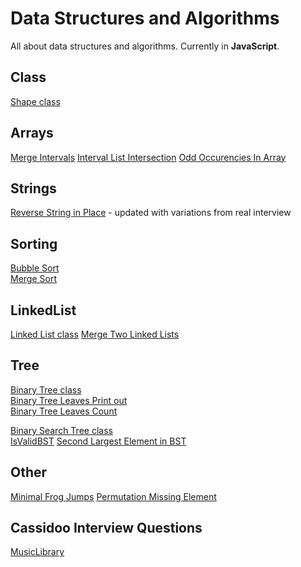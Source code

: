# Data Structures and Algorithms
All about data structures and algorithms.
Currently in **JavaScript**.
## Class
[Shape class](JS/Class/Shape.js)
## Arrays
[Merge Intervals](JS/Arrays/MergeIntervals.js)
[Interval List Intersection](JS/Arrays/IntervalIntersection.js)
[Odd Occurencies In Array](JS/Arrays/OddOccurencesInArray.js)

## Strings
[Reverse String in Place](JS/Strings/ReverseString.js) - updated with variations from real interview

## Sorting
[Bubble Sort](JS/Sorting/BubbleSort.js)  
[Merge Sort](JS/Sorting/MergeSort.js)
## LinkedList
[Linked List class](JS/LinkedList/LinkedList.mjs)
[Merge Two Linked Lists](JS/LinkedList/MergeTwoLists.mjs)

## Tree
[Binary Tree class](JS/Tree/BinaryTreeClass.mjs)  
[Binary Tree Leaves Print out](JS/Tree/BinaryTreeLeaves.mjs)  
[Binary Tree Leaves Count](JS/Tree/BinaryTreeLeaves.mjs)  

[Binary Search Tree class](JS/Tree/BinarySearchTree/BinarySearchTree.mjs)  
[IsValidBST]()
[Second Largest Element in BST](/Users/Alexa/Documents/GitHub/algorithms/JS/Tree/BinarySearchTree/SecondLargestElement.mjs)

## Other
[Minimal Frog Jumps](JS/Other/FrogJmp.js)
[Permutation Missing Element](JS/Other/PermMissingElem.js)

## Cassidoo Interview Questions
[MusicLibrary](JS/cassidoo/musicLibrary.js)
